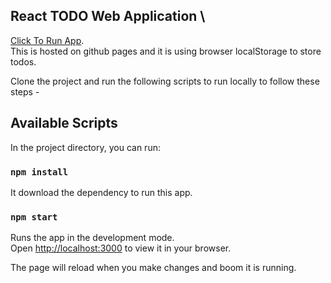

## React TODO Web Application \
[Click To Run App](https://akashsahaks.github.io/react-todo-app/).\
This is hosted on github pages and it is using browser localStorage to store todos.



Clone the project and run the following scripts to run locally to follow these steps -

## Available Scripts

In the project directory, you can run:

### `npm install` 

 It download the dependency to run this app.

### `npm start`

Runs the app in the development mode.\
Open [http://localhost:3000](http://localhost:3000) to view it in your browser.

The page will reload when you make changes and boom it is running.

